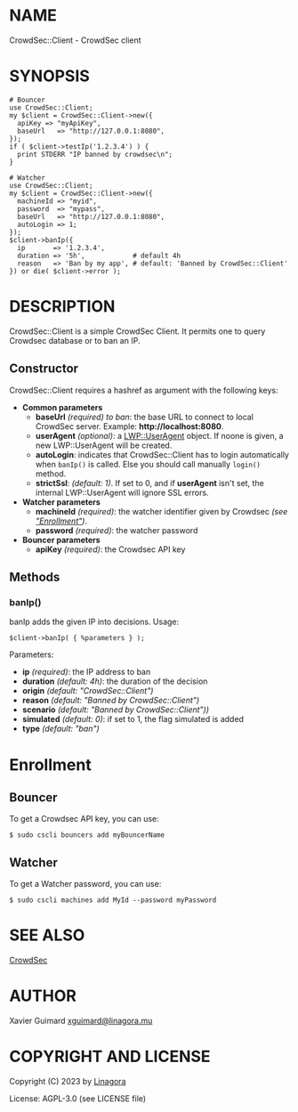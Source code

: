 # NAME

CrowdSec::Client - CrowdSec client

# SYNOPSIS

    # Bouncer
    use CrowdSec::Client;
    my $client = CrowdSec::Client->new({
      apiKey => "myApiKey",
      baseUrl   => "http://127.0.0.1:8080",
    });
    if ( $client->testIp('1.2.3.4') ) {
      print STDERR "IP banned by crowdsec\n";
    }

    # Watcher
    use CrowdSec::Client;
    my $client = CrowdSec::Client->new({
      machineId => "myid",
      password  => "mypass",
      baseUrl   => "http://127.0.0.1:8080",
      autoLogin => 1;
    });
    $client->banIp({
      ip       => '1.2.3.4',
      duration => '5h',            # default 4h
      reason   => 'Ban by my app', # default: 'Banned by CrowdSec::Client'
    }) or die( $client->error );

# DESCRIPTION

CrowdSec::Client is a simple CrowdSec Client. It permits one to query Crowdsec
database or to ban an IP.

## Constructor

CrowdSec::Client requires a hashref as argument with the following keys:

- **Common parameters**
    - **baseUrl** _(required) to ban_: the base URL to connect to local CrowdSec
    server. Example: **http://localhost:8080**.
    - **userAgent** _(optional)_: a [LWP::UserAgent](https://metacpan.org/pod/LWP%3A%3AUserAgent) object. If noone is
    given, a new LWP::UserAgent will be created.
    - **autoLogin**: indicates that CrowdSec::Client has to login automatically
    when `banIp()` is called. Else you should call manually `login()` method.
    - **strictSsl**: _(default: 1)_. If set to 0, and if **userAgent** isn't
    set, the internal LWP::UserAgent will ignore SSL errors.
- **Watcher parameters**
    - **machineId** _(required)_: the watcher identifier given by Crowdsec
    _(see ["Enrollment"](#enrollment))_.
    - **password** _(required)_: the watcher password
- **Bouncer parameters**
    - **apiKey** _(required)_: the Crowdsec API key

## Methods

### banIp()

banIp adds the given IP into decisions. Usage:

    $client->banIp( { %parameters } );

Parameters:

- **ip** _(required)_: the IP address to ban
- **duration** _(default: 4h)_: the duration of the decision
- **origin** _(default: "CrowdSec::Client")_
- **reason** _(default: "Banned by CrowdSec::Client")_
- **scenario** _(default: "Banned by CrowdSec::Client"))_
- **simulated** _(default: 0)_: if set to 1, the flag simulated is added
- **type** _(default: "ban")_

# Enrollment

## Bouncer

To get a Crowdsec API key, you can use:

    $ sudo cscli bouncers add myBouncerName

## Watcher

To get a Watcher password, you can use:

    $ sudo cscli machines add MyId --password myPassword

# SEE ALSO

[CrowdSec](https://crowdsec.net/)

# AUTHOR

Xavier Guimard <xguimard@linagora.mu>

# COPYRIGHT AND LICENSE

Copyright (C) 2023 by [Linagora](https://linagora.com)

License: AGPL-3.0 (see LICENSE file)
